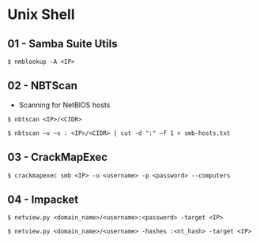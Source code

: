 # Unix Shell

## 01 - Samba Suite Utils

`$ nmblookup -A <IP>`

## 02 - NBTScan

- Scanning for NetBIOS hosts

```
$ nbtscan <IP>/<CIDR>

$ nbtscan –v –s : <IP>/<CIDR> | cut -d ":" –f 1 > smb-hosts.txt
```

## 03 - CrackMapExec

`$ crackmapexec smb <IP> -u <username> -p <password> --computers`

## 04 - Impacket

```
$ netview.py <domain_name>/<username>:<password> -target <IP>

$ netview.py <domain_name>/<username> -hashes :<nt_hash> -target <IP>
```